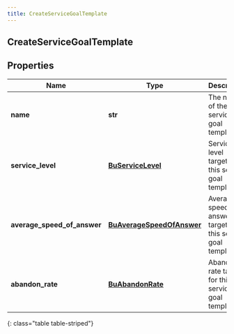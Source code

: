 ```yaml
---
title: CreateServiceGoalTemplate
---
```

## CreateServiceGoalTemplate

## Properties

|Name | Type | Description | Notes|
|------------ | ------------- | ------------- | -------------|
| **name** | **str** | The name of the service goal template. | |
| **service_level** | [**BuServiceLevel**](BuServiceLevel.html) | Service level targets for this service goal template | [optional] |
| **average_speed_of_answer** | [**BuAverageSpeedOfAnswer**](BuAverageSpeedOfAnswer.html) | Average speed of answer targets for this service goal template | [optional] |
| **abandon_rate** | [**BuAbandonRate**](BuAbandonRate.html) | Abandon rate targets for this service goal template | [optional] |
{: class="table table-striped"}


